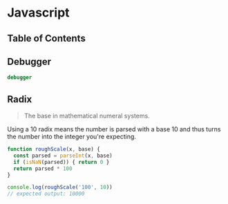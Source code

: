 # Javascript

## Table of Contents

## Debugger
```javascript
debugger
```

## Radix
> The base in mathematical numeral systems.

Using a 10 radix means the number is parsed with a base 10 and thus turns the number into the integer you're expecting.
```javascript
function roughScale(x, base) {
  const parsed = parseInt(x, base)
  if (isNaN(parsed)) { return 0 }
  return parsed * 100
}

console.log(roughScale('100', 10))
// expected output: 10000
```